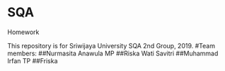 # SQA
Homework

This repository is for Sriwijaya University SQA 2nd Group, 2019.
#Team members:
##Nurmasita Anawula MP
##Riska Wati Savitri
##Muhammad Irfan TP
##Friska
